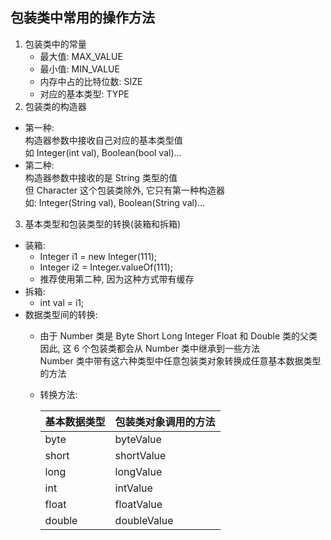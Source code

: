 ## 包装类中常用的操作方法
1. 包装类中的常量  
   - 最大值: MAX_VALUE
   - 最小值: MIN_VALUE
   - 内存中占的比特位数: SIZE
   - 对应的基本类型: TYPE
2. 包装类的构造器
- 第一种:  
  构造器参数中接收自己对应的基本类型值  
  如 Integer(int val), Boolean(bool val)...
- 第二种:  
  构造器参数中接收的是 String 类型的值  
  但 Character 这个包装类除外, 它只有第一种构造器   
  如: Integer(String val), Boolean(String val)...
3. 基本类型和包装类型的转换(装箱和拆箱)
- 装箱:  
  - Integer i1 = new Integer(111);
  - Integer i2 = Integer.valueOf(111);
  - 推荐使用第二种, 因为这种方式带有缓存
- 拆箱:  
  - int val = i1;
- 数据类型间的转换:  
  - 由于 Number 类是 Byte Short Long Integer Float 和 Double 类的父类  
    因此, 这 6 个包装类都会从 Number 类中继承到一些方法  
    Number 类中带有这六种类型中任意包装类对象转换成任意基本数据类型的方法
  - 转换方法:  
  
    基本数据类型| 包装类对象调用的方法  
    -|-  
    byte| byteValue
    short| shortValue
    long| longValue
    int| intValue
    float| floatValue
    double| doubleValue